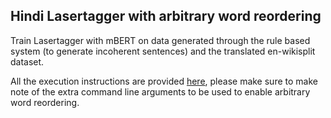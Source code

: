## Hindi Lasertagger with arbitrary word reordering

Train Lasertagger with mBERT on data generated through the rule based system (to generate incoherent sentences) and the translated en-wikisplit dataset. 

All the execution instructions are provided [here](https://github.com/googleinterns/contextual-query-rewrites/blob/master/models/lasertagger/README.md), please make sure to make note of the extra command line arguments to be used to enable arbitrary word reordering.

